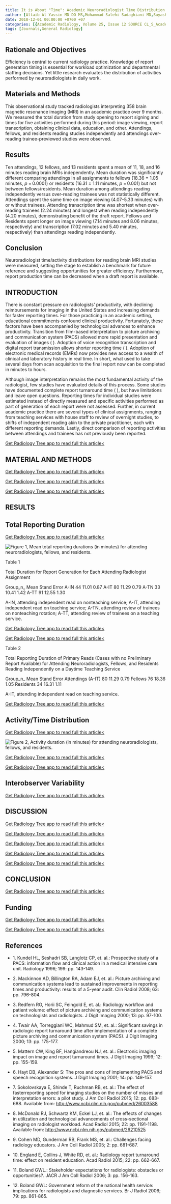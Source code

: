 ```yaml
---
title: It is About "Time": Academic Neuroradiologist Time Distribution for Interpreting Brain MRIs
author: [Altaib Al Yassin MD DO MS,Mohammad Salehi Sadaghiani MD,Suyash Mohan MD,R. Nick Bryan MD PhD,Ilya Nasrallah MD PhD]
date: 2018-12-01 00:00:00 +0700 +07
categories: [{Academic Radiology, Volume 25, Issue 12 SOURCE CL_S_AcademicRadiologyVolume25Issue12 1}]
tags: [Journals,General Radiology]
---
```

## Rationale and Objectives

Efficiency is central to current radiology practice. Knowledge of report generation timing is essential for workload optimization and departmental staffing decisions. Yet little research evaluates the distribution of activities performed by neuroradiologists in daily work.

## Materials and Methods

This observational study tracked radiologists interpreting 358 brain magnetic resonance imaging (MRI) in an academic practice over 9 months. We measured the total duration from study opening to report signing and times for five activities performed during this period: image viewing, report transcription, obtaining clinical data, education, and other. Attendings, fellows, and residents reading studies independently and attendings over-reading trainee-previewed studies were observed.

## Results

Ten attendings, 12 fellows, and 13 residents spent a mean of 11, 18, and 16 minutes reading brain MRIs independently. Mean duration was significantly different comparing attendings in all assignments to fellows (18.36 ± 1.05 minutes, _p_ = 0.0001) or residents (16.31 ± 1.11 minutes, _p_ = 0.001) but not between fellows/residents. Mean duration among attendings reading independently versus over-reading trainees was not statistically different. Attendings spent the same time on image viewing (4.07–5.33 minutes) with or without trainees. Attending transcription time was shortest when over-reading trainees (2.24 minutes) and longest when reading independently (4.20 minutes), demonstrating benefit of the draft report. Fellows and Residents spent longer on image viewing (7.14 minutes and 8.06 minutes, respectively) and transcription (7.02 minutes and 5.40 minutes, respectively) than attendings reading independently.

## Conclusion

Neuroradiologist time/activity distributions for reading brain MRI studies were measured, setting the stage to establish a benchmark for future reference and suggesting opportunities for greater efficiency. Furthermore, report production time can be decreased when a draft report is available.

## INTRODUCTION

There is constant pressure on radiologists’ productivity, with declining reimbursements for imaging in the United States and increasing demands for faster reporting times. For those practicing in an academic setting, educational commitments confound clinical productivity. Fortunately, these factors have been accompanied by technological advances to enhance productivity. Transition from film-based interpretation to picture archiving and communication system (PACS) allowed more rapid presentation and evaluation of images ( ). Adoption of voice recognition transcription and digital report transmission allows shorter reporting time ( ). Adoption of electronic medical records (EMRs) now provides new access to a wealth of clinical and laboratory history in real time. In short, what used to take several days from scan acquisition to the final report now can be completed in minutes to hours.

Although image interpretation remains the most fundamental activity of the radiologist, few studies have evaluated details of this process. Some studies have documented complete report turnaround time ( ), but have limitations and leave open questions. Reporting times for individual studies were estimated instead of directly measured and specific activities performed as part of generation of each report were not assessed. Further, in current academic practice there are several types of clinical assignments, ranging from teaching services with house staff to review of overnight studies, to shifts of independent reading akin to the private practitioner, each with different reporting demands. Lastly, direct comparison of reporting activities between attendings and trainees has not previously been reported.

[Get Radiology Tree app to read full this article<](https://clinicalpub.com/app)

## MATERIAL AND METHODS

[Get Radiology Tree app to read full this article<](https://clinicalpub.com/app)

[Get Radiology Tree app to read full this article<](https://clinicalpub.com/app)

[Get Radiology Tree app to read full this article<](https://clinicalpub.com/app)

## RESULTS

## Total Reporting Duration

[Get Radiology Tree app to read full this article<](https://clinicalpub.com/app)

![Figure 1, Mean total reporting durations (in minutes) for attending neuroradiologists, fellows, and residents.](https://storage.googleapis.com/dl.dentistrykey.com/clinical/ItisAboutTimeAcademicNeuroradiologistTimeDistributionforInterpretingBrainMRIs/0_1s20S1076633218301971.jpg)

Table 1


Total Duration for Report Generation for Each Attending Radiologist Assignment


Group_n_ Mean Stand Error A-IN 44 11.01 0.87 A-IT 80 11.29 0.79 A-TN 33 10.41 1.42 A-TT 91 12.55 1.30

A-IN, attending independent read on nonteaching service; A-IT, attending independent read on teaching service; A-TN, attending review of trainees on nonteaching rotation; A-TT, attending review of trainees on a teaching service.


[Get Radiology Tree app to read full this article<](https://clinicalpub.com/app)

[Get Radiology Tree app to read full this article<](https://clinicalpub.com/app)

Table 2


Total Reporting Duration of Primary Reads (Cases with no Preliminary Report Available) for Attending Neuroradiologists, Fellows, and Residents Reading Independently on a Daytime Teaching Service


Group_n_ Mean Stand Error Attendings (A-IT) 80 11.29 0.79 Fellows 76 18.36 1.05 Residents 34 16.31 1.11

A-IT, attending independent read on teaching service.


[Get Radiology Tree app to read full this article<](https://clinicalpub.com/app)

## Activity/Time Distribution

[Get Radiology Tree app to read full this article<](https://clinicalpub.com/app)

![Figure 2, Activity duration (in minutes) for attending neuroradiologists, fellows, and residents.](https://storage.googleapis.com/dl.dentistrykey.com/clinical/ItisAboutTimeAcademicNeuroradiologistTimeDistributionforInterpretingBrainMRIs/1_1s20S1076633218301971.jpg)

[Get Radiology Tree app to read full this article<](https://clinicalpub.com/app)

[Get Radiology Tree app to read full this article<](https://clinicalpub.com/app)

## Interobserver Variability

[Get Radiology Tree app to read full this article<](https://clinicalpub.com/app)

## DISCUSSION

[Get Radiology Tree app to read full this article<](https://clinicalpub.com/app)

[Get Radiology Tree app to read full this article<](https://clinicalpub.com/app)

[Get Radiology Tree app to read full this article<](https://clinicalpub.com/app)

[Get Radiology Tree app to read full this article<](https://clinicalpub.com/app)

[Get Radiology Tree app to read full this article<](https://clinicalpub.com/app)

## CONCLUSION

[Get Radiology Tree app to read full this article<](https://clinicalpub.com/app)

## Funding

[Get Radiology Tree app to read full this article<](https://clinicalpub.com/app)

[Get Radiology Tree app to read full this article<](https://clinicalpub.com/app)

## References

- 1\. Kundel HL, Seshadri SB, Langlotz CP, et. al.: Prospective study of a PACS: information flow and clinical action in a medical intensive care unit. Radiology 1996; 199: pp. 143-149.


- 2\. Mackinnon AD, Billington RA, Adam EJ, et. al.: Picture archiving and communication systems lead to sustained improvements in reporting times and productivity: results of a 5-year audit. Clin Radiol 2008; 63: pp. 796-804.


- 3\. Redfern RO, Horii SC, Feingold E, et. al.: Radiology workflow and patient volume: effect of picture archiving and communication systems on technologists and radiologists. J Digit Imaging 2000; 13: pp. 97-100.


- 4\. Twair AA, Torreggiani WC, Mahmud SM, et. al.: Significant savings in radiologic report turnaround time after implementation of a complete picture archiving and communication system (PACS). J Digit Imaging 2000; 13: pp. 175-177.


- 5\. Mattern CW, King BF, Hangiandreou NJ, et. al.: Electronic imaging impact on image and report turnaround times. J Digit Imaging 1999; 12: pp. 155-159.


- 6\. Hayt DB, Alexander S: The pros and cons of implementing PACS and speech recognition systems. J Digit Imaging 2001; 14: pp. 149-157.


- 7\. Sokolovskaya E, Shinde T, Ruchman RB, et. al.: The effect of fasterreporting speed for imaging studies on the number of misses and interpretation errors: a pilot study. J Am Coll Radiol 2015; 12: pp. 683-688. Available from: http://www.ncbi.nlm.nih.gov/pubmed/26003588

- 8\. McDonald RJ, Schwartz KM, Eckel LJ, et. al.: The effects of changes in utilization and technological advancements of cross-sectional imaging on radiologist workload. Acad Radiol 2015; 22: pp. 1191-1198. Available from: http://www.ncbi.nlm.nih.gov/pubmed/26210525

- 9\. Cohen MD, Gunderman RB, Frank MS, et. al.: Challenges facing radiology educators. J Am Coll Radiol 2005; 2: pp. 681-687.


- 10\. England E, Collins J, White RD, et. al.: Radiology report turnaround time: effect on resident education. Acad Radiol 2015; 22: pp. 662-667.


- 11\. Boland GWL.: Stakeholder expectations for radiologists: obstacles or opportunities?. JACR J Am Coll Radiol 2006; 3: pp. 156-163.


- 12\. Boland GWL: Government reform of the national health service: implications for radiologists and diagnostic services. Br J Radiol 2006; 79: pp. 861-865.